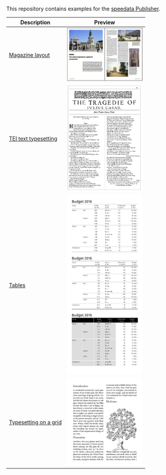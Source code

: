 This repository contains examples for the [speedata Publisher](https://github.com/speedata/publisher).



Description  | Preview
------------ | -------------
[Magazine layout](magazine) | <img src="magazine/firstpage.png" width="200">
[TEI text typesetting](shakespeare) | <img src="shakespeare/firstpage.png" width="200">
[Tables](tables) | <img src="tables/firstpage.png" width="200">
[Typesetting on a grid](grid) | <img src="grid/firstpage.png" width="200">

